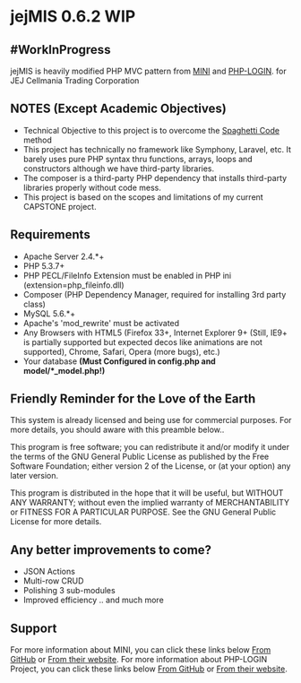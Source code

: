 # jejMIS 0.6.2 WIP
## #WorkInProgress

jejMIS is heavily modified PHP MVC pattern from [MINI](http://www.php-mini.com) and [PHP-LOGIN](http://www.php-login.net/).
for JEJ Cellmania Trading Corporation

## NOTES (Except Academic Objectives)

- Technical Objective to this project is to overcome the [Spaghetti Code](https://en.wikipedia.org/wiki/Spaghetti_code) method
- This project has technically no framework like Symphony, Laravel, etc.
  It barely uses pure PHP syntax thru functions, arrays, loops and constructors although we have third-party libraries.
- The composer is a third-party PHP dependency that installs third-party libraries properly without code mess.
- This project is based on the scopes and limitations of my current CAPSTONE project.

## Requirements

- Apache Server 2.4.*+
- PHP 5.3.7+
- PHP PECL/FileInfo Extension must be enabled in PHP ini (extension=php_fileinfo.dll)
- Composer (PHP Dependency Manager, required for installing 3rd party class)
- MySQL 5.6.*+
- Apache's 'mod_rewrite' must be activated
- Any Browsers with HTML5 (Firefox 33+, Internet Explorer 9+ (Still, IE9+ is partially supported but expected decos like animations are not supported), Chrome, Safari, Opera (more bugs), etc.)
- Your database **(Must Configured in config.php and model/*_model.php!)**

## Friendly Reminder for the Love of the Earth

This system is already licensed and being use for commercial purposes.
For more details, you should aware with this preamble below..

This program is free software; you can redistribute it and/or modify it under
the terms of the GNU General Public License as published by the Free Software
Foundation; either version 2 of the License, or (at your option) any later version.

This program is distributed in the hope that it will be useful, but WITHOUT ANY
WARRANTY; without even the implied warranty of MERCHANTABILITY or FITNESS FOR A
PARTICULAR PURPOSE. See the GNU General Public License for more details.

## Any better improvements to come?

- JSON Actions
- Multi-row CRUD
- Polishing 3 sub-modules
- Improved efficiency
.. and much more

## Support

For more information about MINI, you can click these links below
[From GitHub](https://www.github.com/panique/mini) or [From their website](http://www.php-mini.com/).
For more information about PHP-LOGIN Project, you can click these links below
[From GitHub](https://www.github.com/panique/huge) or [From their website](http://www.php-login.net/).